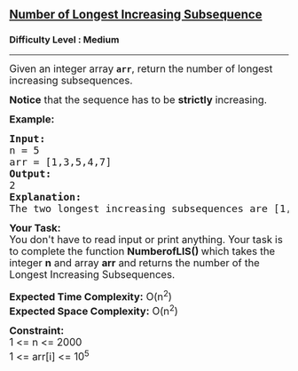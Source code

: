<h2><a href="https://www.geeksforgeeks.org/problems/number-of-longest-increasing-subsequence/1">Number of Longest Increasing Subsequence</a></h2><h3>Difficulty Level : Medium</h3><hr><div class="problems_problem_content__Xm_eO"><p><span style="font-size:18px">Given an integer array&nbsp;<strong><code>arr</code></strong>, return&nbsp;the number of longest increasing subsequences.</span></p>

<p><span style="font-size:18px"><strong>Notice</strong>&nbsp;that the sequence has to be&nbsp;<strong>strictly</strong>&nbsp;increasing.</span></p>

<p><strong><span style="font-size:18px">Example:</span></strong></p>

<pre><span style="font-size:18px"><strong>Input:</strong>
n = 5
arr = [1,3,5,4,7]
<strong>Output:</strong>
2
<strong>Explanation:</strong>
The two longest increasing subsequences are [1, 3, 4, 7] and [1, 3, 5, 7].</span></pre>

<p><span style="font-size:18px"><strong>Your Task:</strong><br>
You don't have to read input or print anything. Your task is to complete the function&nbsp;<strong>NumberofLIS()&nbsp;</strong>which takes the integer&nbsp;<strong>n</strong>&nbsp;and array <strong>arr</strong> and returns the number of the Longest Increasing Subsequences.</span></p>

<p><span style="font-size:18px"><strong>Expected Time Complexity:</strong> O(n<sup>2</sup>)<br>
<strong>Expected Space Complexity:</strong> O(n<sup>2</sup>)</span></p>

<p><strong><span style="font-size:18px">Constraint:</span></strong><br>
<span style="font-size:18px">1 &lt;= n &lt;= 2000<br>
1 &lt;= arr[i] &lt;= 10<sup>5</sup></span></p>
</div>